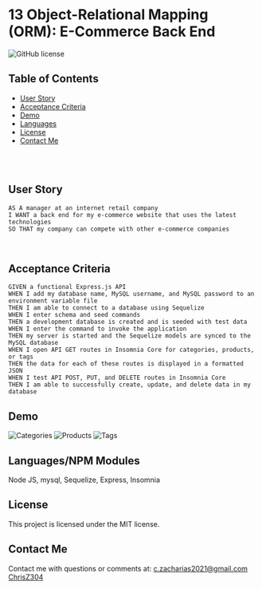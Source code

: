 # 13 Object-Relational Mapping (ORM): E-Commerce Back End

![GitHub license](https://img.shields.io/badge/license-MIT-ff69b4.svg) <br />

## Table of Contents 

- [User Story](#user-story)
- [Acceptance Criteria](#acceptance-criteria)
- [Demo](#demo)
- [Languages](#languages)
- [License](#license)
- [Contact Me](#contact-me)

<br />
<br />

## User Story
```
AS A manager at an internet retail company
I WANT a back end for my e-commerce website that uses the latest technologies
SO THAT my company can compete with other e-commerce companies
```
<br />

## Acceptance Criteria
```
GIVEN a functional Express.js API
WHEN I add my database name, MySQL username, and MySQL password to an environment variable file
THEN I am able to connect to a database using Sequelize
WHEN I enter schema and seed commands
THEN a development database is created and is seeded with test data
WHEN I enter the command to invoke the application
THEN my server is started and the Sequelize models are synced to the MySQL database
WHEN I open API GET routes in Insomnia Core for categories, products, or tags
THEN the data for each of these routes is displayed in a formatted JSON
WHEN I test API POST, PUT, and DELETE routes in Insomnia Core
THEN I am able to successfully create, update, and delete data in my database
```
## Demo
![Categories](https://drive.google.com/file/d/1-g1jnq2I-pfiYOueZuvv5Jn-AID5_kD0/view?usp=sharing)
![Products](https://drive.google.com/file/d/10vbrrYxpmzqquthNdq-7vmLtbrZVOfvc/view?usp=sharing)
![Tags](https://drive.google.com/file/d/1OkmKhnruvogpZopbeTzsWlr5BXqZ4-xn/view?usp=sharing)

## Languages/NPM Modules

Node JS, mysql, Sequelize, Express, Insomnia   <br />

## License

  This project is licensed under the MIT license. <br />



## Contact Me

Contact me with questions or comments at: 
c.zacharias2021@gmail.com <br /> 
[ChrisZ304](https://github.com/chrisz304) <br />
